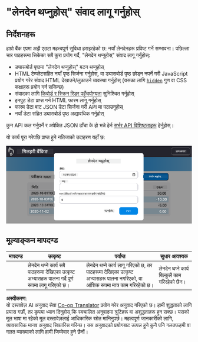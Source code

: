 <!--
CO_OP_TRANSLATOR_METADATA:
{
  "original_hash": "f23a868536c07da991b1d4e773161e25",
  "translation_date": "2025-08-26T00:49:42+00:00",
  "source_file": "7-bank-project/4-state-management/assignment.md",
  "language_code": "ne"
}
-->
# "लेनदेन थप्नुहोस्" संवाद लागू गर्नुहोस्

## निर्देशनहरू

हाम्रो बैंक एपमा अझै एउटा महत्त्वपूर्ण सुविधा हराइरहेको छ: नयाँ लेनदेनहरू प्रविष्ट गर्ने सम्भावना। 
पछिल्ला चार पाठहरूमा सिकेका सबै कुरा प्रयोग गर्दै, "लेनदेन थप्नुहोस्" संवाद लागू गर्नुहोस्:

- ड्यासबोर्ड पृष्ठमा "लेनदेन थप्नुहोस्" बटन थप्नुहोस्
- HTML टेम्प्लेटसहित नयाँ पृष्ठ सिर्जना गर्नुहोस्, वा ड्यासबोर्ड पृष्ठ छोड्न नपर्ने गरी JavaScript प्रयोग गरेर संवाद HTML देखाउने/लुकाउने व्यवस्था गर्नुहोस् (यसका लागि [`hidden`](https://developer.mozilla.org/docs/Web/HTML/Global_attributes/hidden) गुण वा CSS कक्षाहरू प्रयोग गर्न सकिन्छ)
- संवादका लागि [किबोर्ड र स्क्रिन रिडर पहुँचयोग्यता](https://developer.paciellogroup.com/blog/2018/06/the-current-state-of-modal-dialog-accessibility/) सुनिश्चित गर्नुहोस्
- इनपुट डेटा प्राप्त गर्न HTML फारम लागू गर्नुहोस्
- फारम डेटा बाट JSON डेटा सिर्जना गरी API मा पठाउनुहोस्
- नयाँ डेटा सहित ड्यासबोर्ड पृष्ठ अद्यावधिक गर्नुहोस्

कुन API कल गर्नुपर्ने र अपेक्षित JSON ढाँचा के हो भन्ने हेर्न [सर्भर API विशिष्टताहरू](../api/README.md) हेर्नुहोस्।

यो कार्य पूरा गरेपछि प्राप्त हुने नतिजाको उदाहरण यहाँ छ:

!["लेनदेन थप्नुहोस्" संवादको उदाहरण देखाउँदै स्क्रिनसट](../../../../translated_images/dialog.93bba104afeb79f12f65ebf8f521c5d64e179c40b791c49c242cf15f7e7fab15.ne.png)

## मूल्याङ्कन मापदण्ड

| मापदण्ड | उत्कृष्ट                                                                                          | पर्याप्त                                                                                                                | सुधार आवश्यक                                |
| -------- | ------------------------------------------------------------------------------------------------ | ----------------------------------------------------------------------------------------------------------------------- | --------------------------------------------|
|          | लेनदेन थप्ने कार्य सबै पाठहरूमा देखिएका उत्कृष्ट अभ्यासहरू पालना गर्दै पूर्ण रूपमा लागू गरिएको छ। | लेनदेन थप्ने कार्य लागू गरिएको छ, तर पाठहरूमा देखिएका उत्कृष्ट अभ्यासहरू पालना नगरिएको, वा आंशिक रूपमा मात्र काम गरिरहेको छ। | लेनदेन थप्ने कार्य बिल्कुलै काम गरिरहेको छैन। |

**अस्वीकरण**:  
यो दस्तावेज़ AI अनुवाद सेवा [Co-op Translator](https://github.com/Azure/co-op-translator) प्रयोग गरेर अनुवाद गरिएको छ। हामी शुद्धताको लागि प्रयास गर्छौं, तर कृपया ध्यान दिनुहोस् कि स्वचालित अनुवादमा त्रुटिहरू वा अशुद्धताहरू हुन सक्छ। यसको मूल भाषा मा रहेको मूल दस्तावेज़लाई आधिकारिक स्रोत मानिनुपर्छ। महत्वपूर्ण जानकारीको लागि, व्यावसायिक मानव अनुवाद सिफारिस गरिन्छ। यस अनुवादको प्रयोगबाट उत्पन्न हुने कुनै पनि गलतफहमी वा गलत व्याख्याको लागि हामी जिम्मेवार हुने छैनौं।